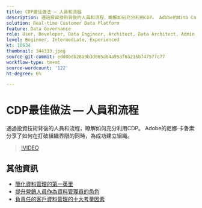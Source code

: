 ```yaml
---
title: CDP最佳做法 — 人員和流程
description: 通過投資技術背後的人員和流程，瞭解如何充分利用CDP。 Adobe的Nina Caruso將分享如何設定組織……（說明應介於60到160個字元之間）
solution: Real-time Customer Data Platform
feature: Data Governance
role: User, Developer, Data Engineer, Architect, Data Architect, Admin, Leader
level: Beginner, Intermediate, Experienced
kt: 10634
thumbnail: 344313.jpeg
source-git-commit: edd0bdb28a9b3d065a64a95af6a216b747577c77
workflow-type: tm+mt
source-wordcount: '122'
ht-degree: 6%

---
```


# CDP最佳做法 — 人員和流程

通過投資技術背後的人員和流程，瞭解如何充分利用CDP。 Adobe的尼娜·卡魯索分享了如何在打破組織界限的同時，為成功建立組織。

>[!VIDEO](https://video.tv.adobe.com/v/344313/?quality=12&learn=on)

## 其他資訊

* [簡化資料管理的第一英里](first-mile.md)
* [提升營銷人員作為資料管理員的角色](https://experienceleague.adobe.com/docs/platform-learn/tutorials/privacy/elevating-the-marketers-role-as-a-data-steward.html)
* [負責任的客戶資料管理的十大考量因素](https://experienceleague.adobe.com/docs/platform-learn/tutorials/privacy/ten-considerations-for-responsible-customer-data-management.html)
